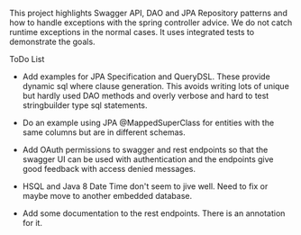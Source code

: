 
This project highlights Swagger API, DAO and JPA Repository patterns and how to handle exceptions with the 
spring controller advice. We do not catch runtime exceptions in the normal cases. It uses integrated
tests to demonstrate the goals. 



ToDo List
- Add examples for JPA Specification and QueryDSL.  These provide dynamic sql where clause 
generation. This avoids writing lots of unique but hardly used DAO methods and overly verbose
 and hard to test stringbuilder type sql statements.

- Do an example using JPA @MappedSuperClass for entities with the same columns but are in
 different schemas.
 
- Add OAuth permissions to swagger and rest endpoints so that the swagger UI can be used 
with authentication and the endpoints give good feedback with access denied messages.

- HSQL and Java 8 Date Time don't seem to jive well.  Need to fix or maybe move to another 
embedded database. 

- Add some documentation to the rest endpoints.  There is an annotation for it. 